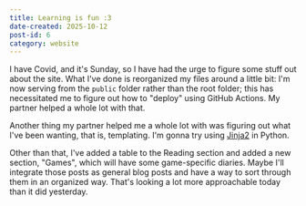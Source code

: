 ```yaml
---
title: Learning is fun :3
date-created: 2025-10-12
post-id: 6
category: website
---
```

I have Covid, and it's Sunday, so I have had the urge to figure some stuff out about the site. What I've done is
reorganized my files around a little bit: I'm now serving from the `public` folder rather than the root folder; this has necessitated me to figure out how to "deploy" using GitHub Actions. My partner helped a whole lot with that.

Another thing my partner helped me a whole lot with was figuring out what I've been wanting, that is, templating. I'm gonna try using [Jinja2](https://jinja.palletsprojects.com/en/stable/) in Python.

Other than that, I've added a table to the Reading section and added a new section, "Games", which will have some game-specific diaries. Maybe I'll integrate those posts as general blog posts and have a way to sort through them in an organized way. That's looking a lot more approachable today than it did yesterday.